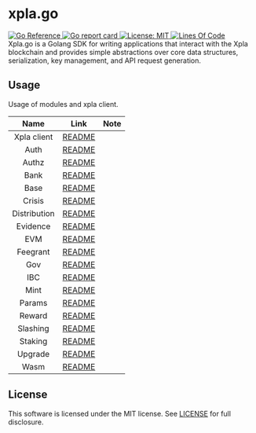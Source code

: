 # xpla.go
<div align="left">
  <a href="https://pkg.go.dev/github.com/Moonyongjung/xpla.go">
    <img alt="Go Reference" src="https://pkg.go.dev/badge/github.com/Moonyongjung/xpla.go.svg">
  </a>
  <a href="https://goreportcard.com/report/github.com/Moonyongjung/xpla.go">
    <img alt="Go report card" src="https://goreportcard.com/badge/github.com/Moonyongjung/xpla.go" />
  </a>
  <a href="https://github.com/Moonyongjung/xpla.go/blob/main/LICENSE">
    <img alt="License: MIT" src="https://img.shields.io/github/license/Moonyongjung/xpla.go.svg" />
  </a>
  <a href="https://github.com/Moonyongjung/xpla.go">
    <img alt="Lines Of Code" src="https://img.shields.io/tokei/lines/github/Moonyongjung/xpla.go?style=round-square" />
  </a>
</div>
Xpla.go is a Golang SDK for writing applications that interact with the Xpla blockchain and provides simple abstractions over core data structures, serialization, key management, and API request generation.

## Usage
Usage of modules and xpla client.

|Name|Link|Note|
|:---:|:---:|:---:|
|Xpla client|[README](./client/README.md)||
|Auth|[README](./core/auth/README.md)||
|Authz|[README](./core/authz/README.md)||
|Bank|[README](./core/bank/README.md)||
|Base|[README](./core/base/README.md)||
|Crisis|[README](./core/crisis/README.md)||
|Distribution|[README](./core/distribution/README.md)||
|Evidence|[README](./core/evidence/README.md)||
|EVM|[README](./core/evm/README.md)||
|Feegrant|[README](./core/feegrant/README.md)||
|Gov|[README](./core/gov/README.md)||
|IBC|[README](./core/ibc/README.md)||
|Mint|[README](./core/mint/README.md)||
|Params|[README](./core/params/README.md)||
|Reward|[README](./core/reward/README.md)||
|Slashing|[README](./core/slashing/README.md)||
|Staking|[README](./core/staking/README.md)||
|Upgrade|[README](./core/upgrade/README.md)||
|Wasm|[README](./core/wasm/README.md)||

## License
This software is licensed under the MIT license. See [LICENSE](./LICENSE) for full disclosure.